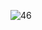 
![46](https://user-images.githubusercontent.com/64718836/92392673-3f446480-f13c-11ea-8ebc-c6ca61118d77.PNG)
